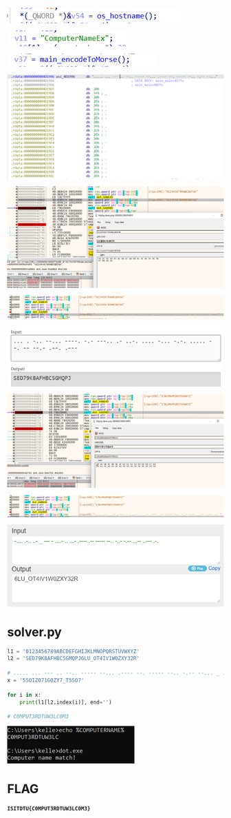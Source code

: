
![](./1.png)

![](./2.png)

![](./3.png)

![](./4.png)

![](./5.png)

![](./6.png)

![](./7.png)

![](./8.png)

![](./9.png)

![](./10.png)

# solver.py

```py
l1 = '0123456789ABCDEFGHIJKLMNOPQRSTUVWXYZ'
l2 = 'SED79K8AFHBC5GMQPJ6LU_OT4IV1W0ZXY32R'

# ..... ... --- .. --.. ----- --... .---- --. ----- --.. -.-- --... _ ..... ... --- --...
x = '5SOIZ071G0ZY7_T5SO7'

for i in x:
    print(l1[l2.index(i)], end='')

# C0MPUT3RDTUW3LC0M3
```

![](./11.png)


# FLAG

**`ISITDTU{C0MPUT3RDTUW3LC0M3}`**



